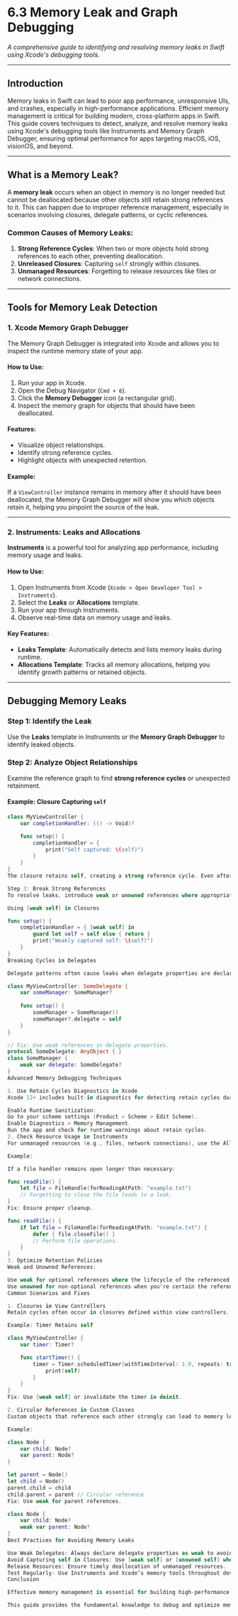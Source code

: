 # 6.3 Memory Leak and Graph Debugging

_A comprehensive guide to identifying and resolving memory leaks in Swift using Xcode's debugging tools._

---

## Introduction

Memory leaks in Swift can lead to poor app performance, unresponsive UIs, and crashes, especially in high-performance applications. Efficient memory management is critical for building modern, cross-platform apps in Swift. This guide covers techniques to detect, analyze, and resolve memory leaks using Xcode's debugging tools like Instruments and Memory Graph Debugger, ensuring optimal performance for apps targeting macOS, iOS, visionOS, and beyond.

---

## What is a Memory Leak?

A **memory leak** occurs when an object in memory is no longer needed but cannot be deallocated because other objects still retain strong references to it. This can happen due to improper reference management, especially in scenarios involving closures, delegate patterns, or cyclic references.

### Common Causes of Memory Leaks:
1. **Strong Reference Cycles**: When two or more objects hold strong references to each other, preventing deallocation.
2. **Unreleased Closures**: Capturing `self` strongly within closures.
3. **Unmanaged Resources**: Forgetting to release resources like files or network connections.

---

## Tools for Memory Leak Detection

### 1. **Xcode Memory Graph Debugger**
The Memory Graph Debugger is integrated into Xcode and allows you to inspect the runtime memory state of your app.

#### How to Use:
1. Run your app in Xcode.
2. Open the Debug Navigator (`Cmd + 6`).
3. Click the **Memory Debugger** icon (a rectangular grid).
4. Inspect the memory graph for objects that should have been deallocated.

#### Features:
- Visualize object relationships.
- Identify strong reference cycles.
- Highlight objects with unexpected retention.

#### Example:
If a `ViewController` instance remains in memory after it should have been deallocated, the Memory Graph Debugger will show you which objects retain it, helping you pinpoint the source of the leak.

---

### 2. **Instruments: Leaks and Allocations**
**Instruments** is a powerful tool for analyzing app performance, including memory usage and leaks.

#### How to Use:
1. Open Instruments from Xcode (`Xcode > Open Developer Tool > Instruments`).
2. Select the **Leaks** or **Allocations** template.
3. Run your app through Instruments.
4. Observe real-time data on memory usage and leaks.

#### Key Features:
- **Leaks Template**: Automatically detects and lists memory leaks during runtime.
- **Allocations Template**: Tracks all memory allocations, helping you identify growth patterns or retained objects.

---

## Debugging Memory Leaks

### Step 1: Identify the Leak
Use the **Leaks** template in Instruments or the **Memory Graph Debugger** to identify leaked objects.

### Step 2: Analyze Object Relationships
Examine the reference graph to find **strong reference cycles** or unexpected retainment.

#### Example: Closure Capturing `self`
```swift
class MyViewController {
    var completionHandler: (() -> Void)?

    func setup() {
        completionHandler = {
            print("Self captured: \(self)")
        }
    }
}
The closure retains self, creating a strong reference cycle. Even after MyViewController is deallocated, the closure retains it.

Step 3: Break Strong References
To resolve leaks, introduce weak or unowned references where appropriate.

Using [weak self] in Closures

func setup() {
    completionHandler = { [weak self] in
        guard let self = self else { return }
        print("Weakly captured self: \(self)")
    }
}
Breaking Cycles in Delegates

Delegate patterns often cause leaks when delegate properties are declared as strong.

class MyViewController: SomeDelegate {
    var someManager: SomeManager?
    
    func setup() {
        someManager = SomeManager()
        someManager?.delegate = self
    }
}

// Fix: Use weak references in delegate properties.
protocol SomeDelegate: AnyObject { }
class SomeManager {
    weak var delegate: SomeDelegate?
}
Advanced Memory Debugging Techniques

1. Use Retain Cycles Diagnostics in Xcode
Xcode 12+ includes built-in diagnostics for detecting retain cycles during runtime.

Enable Runtime Sanitization:
Go to your scheme settings (Product > Scheme > Edit Scheme).
Enable Diagnostics > Memory Management.
Run the app and check for runtime warnings about retain cycles.
2. Check Resource Usage in Instruments
For unmanaged resources (e.g., files, network connections), use the Allocations template in Instruments to trace resource lifecycle.

Example:

If a file handler remains open longer than necessary:

func readFile() {
    let file = FileHandle(forReadingAtPath: "example.txt")
    // Forgetting to close the file leads to a leak.
}
Fix: Ensure proper cleanup.

func readFile() {
    if let file = FileHandle(forReadingAtPath: "example.txt") {
        defer { file.closeFile() }
        // Perform file operations.
    }
}
3. Optimize Retention Policies
Weak and Unowned References:

Use weak for optional references where the lifecycle of the referenced object may end before the referring object.
Use unowned for non-optional references when you're certain the referenced object will always outlive the referring object.
Common Scenarios and Fixes

1. Closures in View Controllers
Retain cycles often occur in closures defined within view controllers.

Example: Timer Retains self

class MyViewController {
    var timer: Timer?

    func startTimer() {
        timer = Timer.scheduledTimer(withTimeInterval: 1.0, repeats: true) { _ in
            print(self)
        }
    }
}
Fix: Use [weak self] or invalidate the timer in deinit.

2. Circular References in Custom Classes
Custom objects that reference each other strongly can lead to memory leaks.

Example:

class Node {
    var child: Node?
    var parent: Node?
}

let parent = Node()
let child = Node()
parent.child = child
child.parent = parent // Circular reference
Fix: Use weak for parent references.

class Node {
    var child: Node?
    weak var parent: Node?
}
Best Practices for Avoiding Memory Leaks

Use Weak Delegates: Always declare delegate properties as weak to avoid retain cycles.
Avoid Capturing self in Closures: Use [weak self] or [unowned self] where appropriate.
Release Resources: Ensure timely deallocation of unmanaged resources.
Test Regularly: Use Instruments and Xcode’s memory tools throughout development to identify and resolve leaks early.
Conclusion

Effective memory management is essential for building high-performance Swift applications. By leveraging tools like the Memory Graph Debugger and Instruments, and adhering to best practices such as avoiding strong reference cycles and managing closures carefully, you can ensure your apps remain efficient, stable, and responsive across platforms.

This guide provides the fundamental knowledge to debug and optimize memory usage, empowering you to build expert-level Swift applications with confidence.
